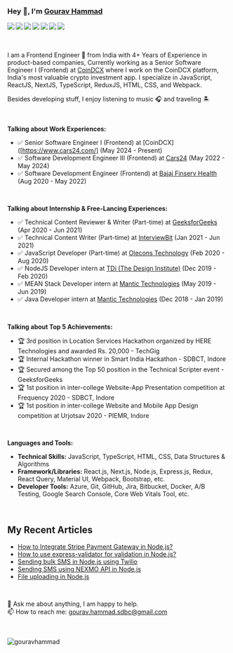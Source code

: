 ### Hey 👋, I'm [Gourav Hammad](https://gouravhammad.herokuapp.com)

<a href="https://www.linkedin.com/in/gouravhammad"> <img align="left" src="https://img.icons8.com/color/48/000000/linkedin.png"></img></a>
<a href="https://twitter.com/gouravhammad"> <img align="left" src="https://img.icons8.com/color/48/000000/twitter.png"></img></a>
<a href="https://www.facebook.com/gouravhammad477"> <img align="left" src="https://img.icons8.com/color/48/000000/facebook-new.png"></img></a>
<a href="https://www.instagram.com/gouravhammad"> <img align="left" src="https://img.icons8.com/color/48/000000/instagram-new.png"></img></a>
<a href="https://medium.com/@gouravhammad477"> <img align="left" src="https://img.icons8.com/color/48/000000/medium-monogram.png"></img></a>
<a href="https://www.youtube.com/channel/UCbLiJz8Td-XTjIt-7wxnNpw"> <img align="left" src="https://img.icons8.com/color/48/000000/youtube.png"></img></a>
<a href="https://gouravhammad.herokuapp.com/"> <img align="left" src="https://img.icons8.com/color/48/000000/shrug-emoticon.png"></img></a>
<br>
<br>
<br>

I am a Frontend Engineer 🚀 from India with 4+ Years of Experience in product-based companies, Currently working as a Senior Software Engineer I (Frontend) at [CoinDCX]([https://www.cars24.com/](https://coindcx.com/)) where I work on the CoinDCX platform, India's most valuable crypto investment app. I specialize in JavaScript, ReactJS, NextJS, TypeScript, ReduxJS, HTML, CSS, and Webpack.

Besides developing stuff, I enjoy listening to music 🎧 and traveling 🏝️

<br/>

**Talking about Work Experiences:**
- ✅ Senior Software Engineer I (Frontend) at [CoinDCX]([https://www.cars24.com/] (May 2024 - Present)
- ✅ Software Development Engineer III (Frontend) at [Cars24](https://www.cars24.com/) (May 2022 - May 2024)
- ✅ Software Development Engineer (Frontend) at [Bajaj Finserv Health](https://healthrx.co.in/) (Aug 2020 - May 2022)

<br/>

**Talking about Internship & Free-Lancing Experiences:**
- ✅ Technical Content Reviewer & Writer (Part-time) at [GeeksforGeeks](https://geeksforgeeks.org/) (Apr 2020 - Jun 2021)
- ✅ Technical Content Writer (Part-time) at [InterviewBit](https://www.interviewbit.com/) (Jan 2021 - Jun 2021)
- ✅ JavaScript Developer (Part-time) at [Olecons Technology](https://olecons.com/) (Feb 2020 - Aug 2020)
- ✅ NodeJS Developer intern at [TDi (The Design Institute)](https://thedesigninstitute.in/) (Dec 2019 - Feb 2020)
- ✅ MEAN Stack Developer intern at [Mantic Technologies](https://www.linkedin.com/company/mantic-technologies/about/) (May 2019 - Jun 2019)
- ✅ Java Developer intern at [Mantic Technologies](https://www.linkedin.com/company/mantic-technologies/about/) (Dec 2018 - Jan 2019)

<br/>

**Talking about Top 5 Achievements:**
- 🏆 3rd position in Location Services Hackathon organized by HERE Technologies and awarded Rs. 20,000 - TechGig
- 🏆 Internal Hackathon winner in Smart India Hackathon - SDBCT, Indore
- 🏆 Secured among the Top 50 position in the Technical Scripter event - GeeksforGeeks
- 🏆 1st position in inter-college Website-App Presentation competition at Frequency 2020 - SDBCT, Indore
- 🏆 1st position in inter-college Website and Mobile App Design competition at Urjotsav 2020 - PIEMR, Indore

<br/>

**Languages and Tools:**  <br/> 
<div align="left">  

 - **Technical Skills:** JavaScript, TypeScript, HTML, CSS, Data Structures & Algorithms <br/> 
 - **Framework/Libraries:** React.js, Next.js, Node.js, Express.js, Redux, React Query, Material UI, Webpack, Bootstrap, etc. <br/> 
 - **Developer Tools:** Azure, Git, GitHub, Jira, Bitbucket, Docker, A/B Testing, Google Search Console, Core Web Vitals Tool, etc.
</div>

<br/>

## My Recent Articles  
<!-- BLOG-POST-LIST:START -->
- [How to Integrate Stripe Payment Gateway in Node.js?](https://www.geeksforgeeks.org/how-to-integrate-stripe-payment-gateway-in-node-js/)
- [How to use express-validator for validation in Node.js?](https://medium.com/@gouravhammad477/validation-in-node-js-using-the-express-validator-module-cd815ec082f1)
- [Sending bulk SMS in Node.js using Twilio](https://www.geeksforgeeks.org/sending-bulk-sms-in-node-js-using-twilio/)
- [Sending SMS using NEXMO API in Node.js](https://www.geeksforgeeks.org/sending-sms-using-nexmo-api-in-node-js/)
- [File uploading in Node.js](https://www.geeksforgeeks.org/file-uploading-in-node-js/)
<!-- BLOG-POST-LIST:END -->  

<br/>

💬 Ask me about anything, I am happy to help. <br />
📫 How to reach me: gourav.hammad.sdbc@gmail.com

<br />

<p align="left"> <img src="https://komarev.com/ghpvc/?username=gouravhammad" alt="gouravhammad" /> </p>


